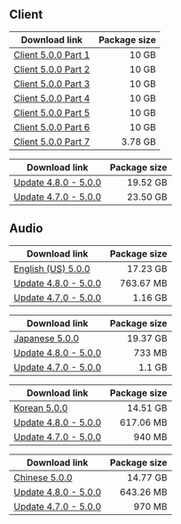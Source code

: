 ## Client

| Download link | Package size |
| ------------- | ------------:|
| [Client 5.0.0 Part 1](https://autopatchhk.yuanshen.com/client_app/download/pc_zip/20240816185649_LtymMnnIZVQfbLZ2/GenshinImpact_5.0.0.zip.001) | 10 GB |
| [Client 5.0.0 Part 2](https://autopatchhk.yuanshen.com/client_app/download/pc_zip/20240816185649_LtymMnnIZVQfbLZ2/GenshinImpact_5.0.0.zip.002) | 10 GB |
| [Client 5.0.0 Part 3](https://autopatchhk.yuanshen.com/client_app/download/pc_zip/20240816185649_LtymMnnIZVQfbLZ2/GenshinImpact_5.0.0.zip.003) | 10 GB |
| [Client 5.0.0 Part 4](https://autopatchhk.yuanshen.com/client_app/download/pc_zip/20240816185649_LtymMnnIZVQfbLZ2/GenshinImpact_5.0.0.zip.004) | 10 GB |
| [Client 5.0.0 Part 5](https://autopatchhk.yuanshen.com/client_app/download/pc_zip/20240816185649_LtymMnnIZVQfbLZ2/GenshinImpact_5.0.0.zip.005) | 10 GB |
| [Client 5.0.0 Part 6](https://autopatchhk.yuanshen.com/client_app/download/pc_zip/20240816185649_LtymMnnIZVQfbLZ2/GenshinImpact_5.0.0.zip.006) | 10 GB |
| [Client 5.0.0 Part 7](https://autopatchhk.yuanshen.com/client_app/download/pc_zip/20240816185649_LtymMnnIZVQfbLZ2/GenshinImpact_5.0.0.zip.007) | 3.78 GB |

| Download link | Package size |
| ------------- | ------------:|
| [Update 4.8.0 - 5.0.0](https://autopatchhk.yuanshen.com/client_app/update/hk4e_global/game_4.8.0_5.0.0_hdiff_wZvKsUhQtnBEutrh.zip) | 19.52 GB |
| [Update 4.7.0 - 5.0.0](https://autopatchhk.yuanshen.com/client_app/update/hk4e_global/game_4.7.0_5.0.0_hdiff_yIzQMgpcGyexxigH.zip) | 23.50 GB |


## Audio

| Download link | Package size |
| ------------- | ------------:|
| [English (US) 5.0.0](https://autopatchhk.yuanshen.com/client_app/download/pc_zip/20240816185649_LtymMnnIZVQfbLZ2/Audio_English(US)_5.0.0.zip) | 17.23 GB |
| [Update 4.8.0 - 5.0.0](https://autopatchhk.yuanshen.com/client_app/update/hk4e_global/audio_en-us_4.8.0_5.0.0_hdiff_vsfAECOkroqoZSqK.zip) | 763.67 MB |
| [Update 4.7.0 - 5.0.0](https://autopatchhk.yuanshen.com/client_app/update/hk4e_global/audio_en-us_4.7.0_5.0.0_hdiff_peHdUQzpeMePNdRd.zip) | 1.16 GB |

| Download link | Package size |
| ------------- | ------------:|
| [Japanese 5.0.0](https://autopatchhk.yuanshen.com/client_app/download/pc_zip/20240816185649_LtymMnnIZVQfbLZ2/Audio_Japanese_5.0.0.zip) | 19.37 GB |
| [Update 4.8.0 - 5.0.0](https://autopatchhk.yuanshen.com/client_app/update/hk4e_global/audio_ja-jp_4.8.0_5.0.0_hdiff_LumPhRraNOjGJMnG.zip) | 733 MB |
| [Update 4.7.0 - 5.0.0](https://autopatchhk.yuanshen.com/client_app/update/hk4e_global/audio_ja-jp_4.7.0_5.0.0_hdiff_IjbPGEoMTmdwazkV.zip) | 1.1 GB |

| Download link | Package size |
| ------------- | ------------:|
| [Korean 5.0.0](https://autopatchhk.yuanshen.com/client_app/download/pc_zip/20240816185649_LtymMnnIZVQfbLZ2/Audio_Korean_5.0.0.zip) | 14.51 GB |
| [Update 4.8.0 - 5.0.0](https://autopatchhk.yuanshen.com/client_app/update/hk4e_global/audio_ko-kr_4.8.0_5.0.0_hdiff_gTmBNUAGPpXxrRKC.zip) | 617.06 MB |
| [Update 4.7.0 - 5.0.0](https://autopatchhk.yuanshen.com/client_app/update/hk4e_global/audio_ko-kr_4.7.0_5.0.0_hdiff_jtnGBZilUVfWRxlB.zip) | 940 MB |

| Download link | Package size |
| ------------- | ------------:|
| [Chinese 5.0.0](https://autopatchhk.yuanshen.com/client_app/download/pc_zip/20240816185649_LtymMnnIZVQfbLZ2/Audio_Chinese_5.0.0.zip) | 14.77 GB |
| [Update 4.8.0 - 5.0.0](https://autopatchhk.yuanshen.com/client_app/update/hk4e_global/audio_zh-cn_4.8.0_5.0.0_hdiff_ZZiDHvYQeHGKuFeP.zip) | 643.26 MB |
| [Update 4.7.0 - 5.0.0](https://autopatchhk.yuanshen.com/client_app/update/hk4e_global/audio_zh-cn_4.7.0_5.0.0_hdiff_oiHvhPpyOEfmnCRC.zip) | 970 MB |
